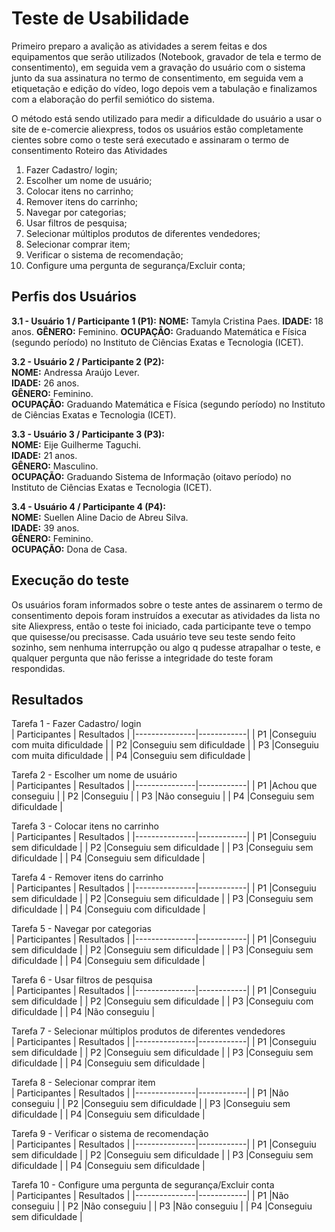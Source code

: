# Teste de Usabilidade
Primeiro preparo a avalição as atividades a serem feitas e dos equipamentos que serão utilizados (Notebook, gravador de tela e termo de consentimento), em seguida vem a gravação do usuário com o sistema junto da sua assinatura no termo de consentimento, em seguida vem a etiquetação e edição do vídeo, logo depois vem a tabulação e finalizamos com a elaboração do perfil semiótico do sistema.<br/>

O método está sendo utilizado para medir a dificuldade do usuário a usar o site de e-comercie aliexpress, todos os usuários estão completamente cientes sobre como o teste será executado e assinaram o termo de consentimento
Roteiro das Atividades<br/> 
 
1. Fazer Cadastro/ login; 
2. Escolher um nome de usuário;
3. Colocar itens no carrinho;
4. Remover itens do carrinho;
5. Navegar por categorias; 
6. Usar filtros de pesquisa; 
7. Selecionar múltiplos produtos de diferentes vendedores;
8. Selecionar comprar item;
9. Verificar o sistema de recomendação; 
10. Configure uma pergunta de segurança/Excluir conta;

## Perfis dos Usuários
**3.1 - Usuário 1 / Participante 1 (P1):**
**NOME:** Tamyla Cristina Paes. 
**IDADE:** 18 anos.
**GÊNERO:** Feminino.
**OCUPAÇÃO:** Graduando Matemática e Física (segundo período) no Instituto de Ciências Exatas e Tecnologia (ICET).


**3.2 - Usuário 2 / Participante 2 (P2):**<br/>
**NOME:** Andressa Araújo Lever.<br/>
**IDADE:** 26 anos.<br/>
**GÊNERO:** Feminino.<br/>
**OCUPAÇÃO:** Graduando Matemática e Física (segundo período) no Instituto de Ciências Exatas e Tecnologia (ICET). <br/>

**3.3 - Usuário 3 / Participante 3 (P3):**<br/>
**NOME:** Eije Guilherme Taguchi.  <br/>
**IDADE:** 21 anos.<br/>
**GÊNERO:** Masculino.<br/>
**OCUPAÇÃO:** Graduando Sistema de Informação (oitavo período) no Instituto de Ciências Exatas e Tecnologia (ICET).<br/>

**3.4 - Usuário 4 / Participante 4 (P4):**<br/>
**NOME:** Suellen Aline Dacio de Abreu Silva.<br/>
**IDADE:** 39 anos.<br/>
**GÊNERO:** Feminino.<br/>
**OCUPAÇÃO:** Dona de Casa.<br/>

## Execução do teste 
Os usuários foram informados sobre o teste antes de assinarem o termo de consentimento depois foram instruídos a executar as atividades da lista no site Aliexpress, então o teste foi iniciado, cada participante teve o tempo que quisesse/ou precisasse. Cada usuário teve seu teste sendo feito sozinho, sem nenhuma interrupção ou algo q pudesse atrapalhar o teste, e qualquer pergunta que não ferisse a integridade do teste foram respondidas.<br/>

## Resultados
Tarefa 1 - Fazer Cadastro/ login<br/>
| Participantes | Resultados |
|---------------|------------|
|      P1       |Conseguiu com muita dificuldade             |
|      P2       |Conseguiu sem dificuldade            |
|      P3       |Conseguiu com muita dificuldade             |
|      P4       |Conseguiu sem dificuldade             |

Tarefa 2 - Escolher um nome de usuário<br/>
| Participantes | Resultados |
|---------------|------------|
|      P1       |Achou que conseguiu             |
|      P2       |Conseguiu            |
|      P3       |Não conseguiu             |
|      P4       |Conseguiu sem dificuldade             |

Tarefa 3 - Colocar itens no carrinho<br/>
| Participantes | Resultados |
|---------------|------------|
|      P1       |Conseguiu sem dificuldade |
|      P2       |Conseguiu sem dificuldade |
|      P3       |Conseguiu sem dificuldade |
|      P4       |Conseguiu sem dificuldade |

Tarefa 4 - Remover itens do carrinho<br/>
| Participantes | Resultados |
|---------------|------------|
|      P1       |Conseguiu sem dificuldade             |
|      P2       |Conseguiu sem dificuldade             |
|      P3       |Conseguiu sem dificuldade             |
|      P4       |Conseguiu com dificuldade             |

Tarefa 5 - Navegar por categorias<br/>
| Participantes | Resultados |
|---------------|------------|
|      P1       |Conseguiu sem dificuldade             |
|      P2       |Conseguiu sem dificuldade             |
|      P3       |Conseguiu sem dificuldade             |
|      P4       |Conseguiu sem dificuldade             |

Tarefa 6 - Usar filtros de pesquisa<br/>
| Participantes | Resultados |
|---------------|------------|
|      P1       |Conseguiu sem dificuldade             |
|      P2       |Conseguiu sem dificuldade             |
|      P3       |Conseguiu com dificuldade             |
|      P4       |Não conseguiu            |

Tarefa 7 - Selecionar múltiplos produtos de diferentes vendedores<br/>
| Participantes | Resultados |
|---------------|------------|
|      P1       |Conseguiu sem dificuldade             |
|      P2       |Conseguiu sem dificuldade             |
|      P3       |Conseguiu sem dificuldade             |
|      P4       |Conseguiu sem dificuldade             |

Tarefa 8 - Selecionar comprar item<br/>
| Participantes | Resultados |
|---------------|------------|
|      P1       |Não conseguiu            |
|      P2       |Conseguiu sem dificuldade             |
|      P3       |Conseguiu sem dificuldade             |
|      P4       |Conseguiu sem dificuldade             |

Tarefa 9 - Verificar o sistema de recomendação<br/>
| Participantes | Resultados |
|---------------|------------|
|      P1       |Conseguiu sem dificuldade             |
|      P2       |Conseguiu sem dificuldade             |
|      P3       |Conseguiu sem dificuldade             |
|      P4       |Conseguiu sem dificuldade             |

Tarefa 10 - Configure uma pergunta de segurança/Excluir conta<br/>
| Participantes | Resultados |
|---------------|------------|
|      P1       |Não conseguiu            |
|      P2       |Não conseguiu            |
|      P3       |Não conseguiu            |
|      P4       |Conseguiu sem dificuldade             |




